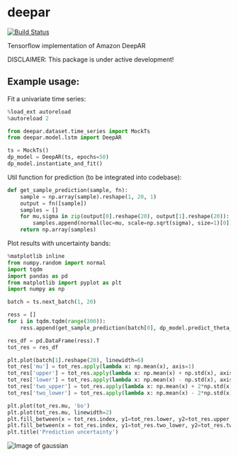 # deepar

[![Build Status](https://travis-ci.com/arrigonialberto86/deepar.svg?branch=master)](https://travis-ci.com/arrigonialberto86/deepar)

Tensorflow implementation of Amazon DeepAR

DISCLAIMER: This package is under active development!

## Example usage:
Fit a univariate time series:
```python
%load_ext autoreload
%autoreload 2

from deepar.dataset.time_series import MockTs
from deepar.model.lstm import DeepAR

ts = MockTs()
dp_model = DeepAR(ts, epochs=50)
dp_model.instantiate_and_fit()
```
Util function for prediction (to be integrated into codebase):
```python
def get_sample_prediction(sample, fn):
    sample = np.array(sample).reshape(1, 20, 1)
    output = fn([sample])
    samples = []
    for mu,sigma in zip(output[0].reshape(20), output[1].reshape(20)):
        samples.append(normal(loc=mu, scale=np.sqrt(sigma), size=1)[0])
    return np.array(samples)
```

Plot results with uncertainty bands:
```python
%matplotlib inline
from numpy.random import normal
import tqdm
import pandas as pd
from matplotlib import pyplot as plt
import numpy as np

batch = ts.next_batch(1, 20)

ress = []
for i in tqdm.tqdm(range(300)):
    ress.append(get_sample_prediction(batch[0], dp_model.predict_theta_from_input))

res_df = pd.DataFrame(ress).T
tot_res = res_df

plt.plot(batch[1].reshape(20), linewidth=6)
tot_res['mu'] = tot_res.apply(lambda x: np.mean(x), axis=1)
tot_res['upper'] = tot_res.apply(lambda x: np.mean(x) + np.std(x), axis=1)
tot_res['lower'] = tot_res.apply(lambda x: np.mean(x) - np.std(x), axis=1)
tot_res['two_upper'] = tot_res.apply(lambda x: np.mean(x) + 2*np.std(x), axis=1)
tot_res['two_lower'] = tot_res.apply(lambda x: np.mean(x) - 2*np.std(x), axis=1)

plt.plot(tot_res.mu, 'bo')
plt.plot(tot_res.mu, linewidth=2)
plt.fill_between(x = tot_res.index, y1=tot_res.lower, y2=tot_res.upper, alpha=0.5)
plt.fill_between(x = tot_res.index, y1=tot_res.two_lower, y2=tot_res.two_upper, alpha=0.5)
plt.title('Prediction uncertainty')
```

![Image of gaussian](imgs/prediction.png)

